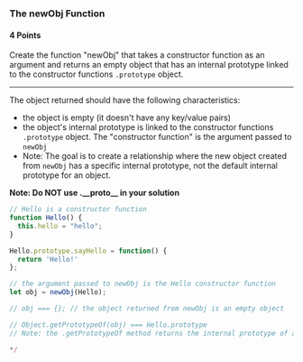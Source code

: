### The newObj Function

#### 4 Points

Create the function "newObj" that takes a constructor function as an argument and returns an empty object that has an internal prototype linked to the constructor functions `.prototype` object.

<hr>

The object returned should have the following characteristics:

- the object is empty (it doesn't have any key/value pairs)
- the object's internal prototype is linked to the constructor functions `.prototype` object. The "constructor function" is the argument passed to `newObj`
- Note: The goal is to create a relationship where the new object created from `newObj` has a specific internal prototype, not the default internal prototype for an object.

**Note: Do NOT use .\_\_proto\_\_ in your solution**

```js
// Hello is a constructor function
function Hello() {
  this.hello = "hello";
}

Hello.prototype.sayHello = function() {
  return 'Hello!'
};

// the argument passed to newObj is the Hello constructor function
let obj = newObj(Hello);

// obj === {}; // the object returned from newObj is an empty object

// Object.getPrototypeOf(obj) === Hello.prototype
// Note: the .getPrototypeOf method returns the internal prototype of an object.

*/

```
